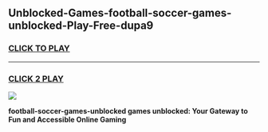
## Unblocked-Games-football-soccer-games-unblocked-Play-Free-dupa9
<h3>
<a href="https://premium76.site?title=football-soccer-games-unblocked&ref=18A1">CLICK TO PLAY</a></h3>
<hr>

<h3>
<a href="https://premium76.site?title=football-soccer-games-unblocked&ref=18A1">CLICK 2 PLAY</a>
  
</h3>

<a href="https://premium76.site?title=football-soccer-games-unblocked&ref=18A1"><img src="https://clearcache.store/games.png"></a>


**football-soccer-games-unblocked games unblocked: Your Gateway to Fun and Accessible Online Gaming**
